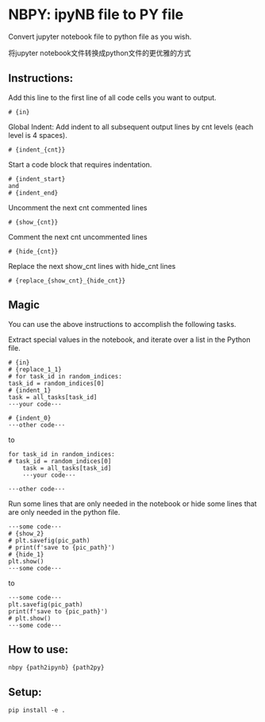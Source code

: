 # NBPY: ipyNB file to PY file
Convert jupyter notebook file to python file as you wish.

将jupyter notebook文件转换成python文件的更优雅的方式

## Instructions:
Add this line to the first line of all code cells you want to output.
```
# {in}
```

Global Indent: Add indent to all subsequent output lines by cnt levels (each level is 4 spaces).
```
# {indent_{cnt}}
```

Start a code block that requires indentation.
```
# {indent_start}
and
# {indent_end}
```

Uncomment the next cnt commented lines
```
# {show_{cnt}}
```

Comment the next cnt uncommented lines
```
# {hide_{cnt}}
```

Replace the next show_cnt lines with hide_cnt lines
```
# {replace_{show_cnt}_{hide_cnt}}
```

## Magic
You can use the above instructions to accomplish the following tasks.

Extract special values in the notebook, and iterate over a list in the Python file.

```
# {in}
# {replace_1_1}
# for task_id in random_indices:
task_id = random_indices[0]
# {indent_1}
task = all_tasks[task_id]
···your code···

# {indent_0}
···other code···
```
to
```
for task_id in random_indices:
# task_id = random_indices[0]
    task = all_tasks[task_id]
    ···your code···

···other code···
```
Run some lines that are only needed in the notebook or hide some lines that are only needed in the python file.
```
···some code···
# {show_2}
# plt.savefig(pic_path)
# print(f'save to {pic_path}')
# {hide_1}
plt.show()
···some code···
```
to
```
···some code···
plt.savefig(pic_path)
print(f'save to {pic_path}')
# plt.show()
···some code···
```

## How to use:
```
nbpy {path2ipynb} {path2py}
```

## Setup:
```
pip install -e .
```